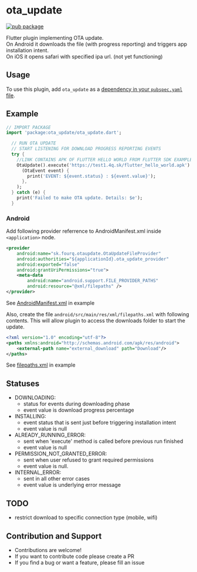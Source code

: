 # ota_update

[![pub package](https://img.shields.io/pub/v/ota_update.svg)](https://pub.dartlang.org/packages/ota_update)

Flutter plugin implementing OTA update.\
On Android it downloads the file (with progress reporting) and triggers app installation intent.\
On iOS it opens safari with specified ipa url. (not yet functioning)

## Usage

To use this plugin, add `ota_update` as a [dependency in your `pubspec.yaml` file](https://flutter.io/platform-plugins/).

## Example

``` dart
// IMPORT PACKAGE
import 'package:ota_update/ota_update.dart';

  // RUN OTA UPDATE 
  // START LISTENING FOR DOWNLOAD PROGRESS REPORTING EVENTS
  try {
    //LINK CONTAINS APK OF FLUTTER HELLO WORLD FROM FLUTTER SDK EXAMPLES
    OtaUpdate().execute('https://test1.4q.sk/flutter_hello_world.apk').listen(
      (OtaEvent event) {
        print('EVENT: ${event.status} : ${event.value}');
      },
    );
  } catch (e) {
    print('Failed to make OTA update. Details: $e');
  }
```
### Android
Add following provider referrence to AndroidManifest.xml inside ```<application>``` node.
```xml
<provider
    android:name="sk.fourq.otaupdate.OtaUpdateFileProvider"
    android:authorities="${applicationId}.ota_update_provider"
    android:exported="false"
    android:grantUriPermissions="true">
    <meta-data
        android:name="android.support.FILE_PROVIDER_PATHS"
        android:resource="@xml/filepaths" />
</provider>
```
See [AndroidManifest.xml](example/android/app/src/main/AndroidManifest.xml) in example

Also, create the file ```android/src/main/res/xml/filepaths.xml``` with following contents. 
This will allow plugin to access the downloads folder to start the update.

```xml
<?xml version="1.0" encoding="utf-8"?>
<paths xmlns:android="http://schemas.android.com/apk/res/android">
    <external-path name="external_download" path="Download"/>
</paths>
```

See [filepaths.xml](example/android/app/src/main/res/xml/filepaths.xml) in example


## Statuses
* DOWNLOADING: 
    * status for events during downloading phase
    * event value is download progress percentage
* INSTALLING: 
    * event status that is sent just before triggering installation intent
    * event value is null
* ALREADY_RUNNING_ERROR: 
    * sent when 'execute' method is called before previous run finished
    * event value is null
* PERMISSION_NOT_GRANTED_ERROR: 
    * sent when user refused to grant required permissions
    * event value is null.
* INTERNAL_ERROR: 
    * sent in all other error cases
    * event value is underlying error message

## TODO
* restrict download to specific connection type (mobile, wifi)

## Contribution and Support
* Contributions are welcome!
* If you want to contribute code please create a PR
* If you find a bug or want a feature, please fill an issue
